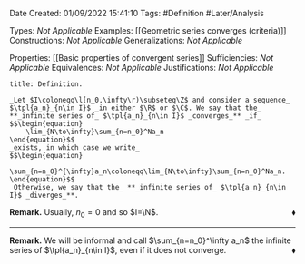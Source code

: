 <div class="topSpace"></div>

Date Created: 01/09/2022 15:41:10
Tags: #Definition #Later/Analysis

Types: _Not Applicable_
Examples: [[Geometric series converges (criteria)]]
Constructions: _Not Applicable_
Generalizations: _Not Applicable_

Properties: [[Basic properties of convergent series]]
Sufficiencies: _Not Applicable_
Equivalences: _Not Applicable_
Justifications: _Not Applicable_

``` ad-Definition
title: Definition.

_Let $I\coloneqq\l[n_0,\infty\r)\subseteq\Z$ and consider a sequence_ $\tpl{a_n}_{n\in I}$ _in either $\R$ or $\C$. We say that the_ **_infinite series of_ $\tpl{a_n}_{n\in I}$ _converges_** _if_
$$\begin{equation}
    \lim_{N\to\infty}\sum_{n=n_0}^Na_n
\end{equation}$$
_exists, in which case we write_
$$\begin{equation}
    \sum_{n=n_0}^{\infty}a_n\coloneqq\lim_{N\to\infty}\sum_{n=n_0}^Na_n.
\end{equation}$$
_Otherwise, we say that the_ **_infinite series of_ $\tpl{a_n}_{n\in I}$ _diverges_**.

```

**Remark.** Usually, $n_0=0$ and so $I=\N$.<span style="float:right;">$\blacklozenge$</span>

---

**Remark.** We will be informal and call $\sum_{n=n_0}^\infty a_n$ the infinite series of $\tpl{a_n}_{n\in I}$, even if it does not converge.<span style="float:right;">$\blacklozenge$</span>
